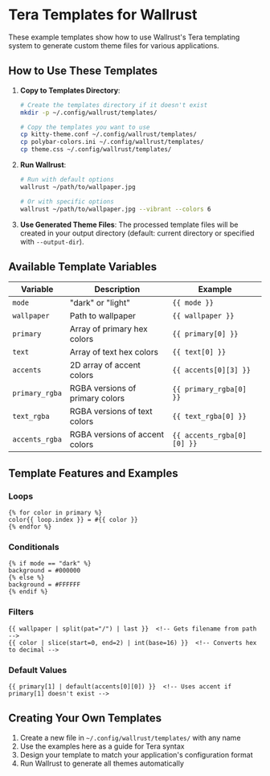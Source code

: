 # Tera Templates for Wallrust

These example templates show how to use Wallrust's Tera templating system to generate custom theme files for various applications.

## How to Use These Templates

1. **Copy to Templates Directory**:
   ```bash
   # Create the templates directory if it doesn't exist
   mkdir -p ~/.config/wallrust/templates/
   
   # Copy the templates you want to use
   cp kitty-theme.conf ~/.config/wallrust/templates/
   cp polybar-colors.ini ~/.config/wallrust/templates/
   cp theme.css ~/.config/wallrust/templates/
   ```

2. **Run Wallrust**:
   ```bash
   # Run with default options
   wallrust ~/path/to/wallpaper.jpg
   
   # Or with specific options
   wallrust ~/path/to/wallpaper.jpg --vibrant --colors 6
   ```

3. **Use Generated Theme Files**:
   The processed template files will be created in your output directory (default: current directory or specified with `--output-dir`).

## Available Template Variables

| Variable | Description | Example |
|----------|-------------|---------|
| `mode` | "dark" or "light" | `{{ mode }}` |
| `wallpaper` | Path to wallpaper | `{{ wallpaper }}` |
| `primary` | Array of primary hex colors | `{{ primary[0] }}` |
| `text` | Array of text hex colors | `{{ text[0] }}` |
| `accents` | 2D array of accent colors | `{{ accents[0][3] }}` |
| `primary_rgba` | RGBA versions of primary colors | `{{ primary_rgba[0] }}` |
| `text_rgba` | RGBA versions of text colors | `{{ text_rgba[0] }}` |
| `accents_rgba` | RGBA versions of accent colors | `{{ accents_rgba[0][0] }}` |

## Template Features and Examples

### Loops
```
{% for color in primary %}
color{{ loop.index }} = #{{ color }}
{% endfor %}
```

### Conditionals
```
{% if mode == "dark" %}
background = #000000
{% else %}
background = #FFFFFF
{% endif %}
```

### Filters
```
{{ wallpaper | split(pat="/") | last }}  <!-- Gets filename from path -->
{{ color | slice(start=0, end=2) | int(base=16) }}  <!-- Converts hex to decimal -->
```

### Default Values
```
{{ primary[1] | default(accents[0][0]) }}  <!-- Uses accent if primary[1] doesn't exist -->
```

## Creating Your Own Templates

1. Create a new file in `~/.config/wallrust/templates/` with any name
2. Use the examples here as a guide for Tera syntax
3. Design your template to match your application's configuration format
4. Run Wallrust to generate all themes automatically 